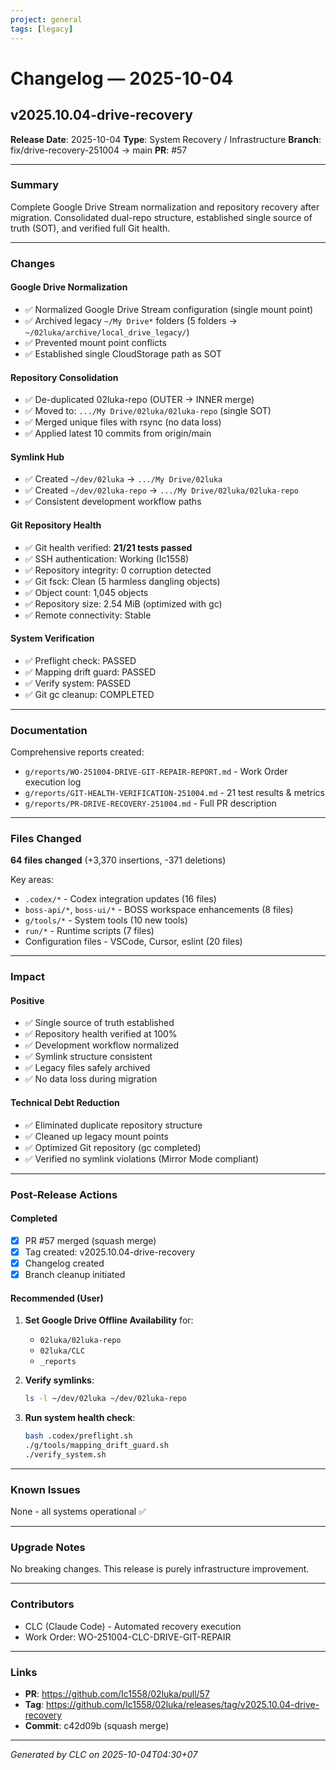 ```yaml
---
project: general
tags: [legacy]
---
```

# Changelog — 2025-10-04

## v2025.10.04-drive-recovery

**Release Date**: 2025-10-04
**Type**: System Recovery / Infrastructure
**Branch**: fix/drive-recovery-251004 → main
**PR**: #57

---

### Summary

Complete Google Drive Stream normalization and repository recovery after migration. Consolidated dual-repo structure, established single source of truth (SOT), and verified full Git health.

---

### Changes

#### Google Drive Normalization
- ✅ Normalized Google Drive Stream configuration (single mount point)
- ✅ Archived legacy `~/My Drive*` folders (5 folders → `~/02luka/archive/local_drive_legacy/`)
- ✅ Prevented mount point conflicts
- ✅ Established single CloudStorage path as SOT

#### Repository Consolidation
- ✅ De-duplicated 02luka-repo (OUTER → INNER merge)
- ✅ Moved to: `.../My Drive/02luka/02luka-repo` (single SOT)
- ✅ Merged unique files with rsync (no data loss)
- ✅ Applied latest 10 commits from origin/main

#### Symlink Hub
- ✅ Created `~/dev/02luka` → `.../My Drive/02luka`
- ✅ Created `~/dev/02luka-repo` → `.../My Drive/02luka/02luka-repo`
- ✅ Consistent development workflow paths

#### Git Repository Health
- ✅ Git health verified: **21/21 tests passed**
- ✅ SSH authentication: Working (Ic1558)
- ✅ Repository integrity: 0 corruption detected
- ✅ Git fsck: Clean (5 harmless dangling objects)
- ✅ Object count: 1,045 objects
- ✅ Repository size: 2.54 MiB (optimized with gc)
- ✅ Remote connectivity: Stable

#### System Verification
- ✅ Preflight check: PASSED
- ✅ Mapping drift guard: PASSED
- ✅ Verify system: PASSED
- ✅ Git gc cleanup: COMPLETED

---

### Documentation

Comprehensive reports created:
- `g/reports/WO-251004-DRIVE-GIT-REPAIR-REPORT.md` - Work Order execution log
- `g/reports/GIT-HEALTH-VERIFICATION-251004.md` - 21 test results & metrics
- `g/reports/PR-DRIVE-RECOVERY-251004.md` - Full PR description

---

### Files Changed

**64 files changed** (+3,370 insertions, -371 deletions)

Key areas:
- `.codex/*` - Codex integration updates (16 files)
- `boss-api/*`, `boss-ui/*` - BOSS workspace enhancements (8 files)
- `g/tools/*` - System tools (10 new tools)
- `run/*` - Runtime scripts (7 files)
- Configuration files - VSCode, Cursor, eslint (20 files)

---

### Impact

#### Positive
- ✅ Single source of truth established
- ✅ Repository health verified at 100%
- ✅ Development workflow normalized
- ✅ Symlink structure consistent
- ✅ Legacy files safely archived
- ✅ No data loss during migration

#### Technical Debt Reduction
- ✅ Eliminated duplicate repository structure
- ✅ Cleaned up legacy mount points
- ✅ Optimized Git repository (gc completed)
- ✅ Verified no symlink violations (Mirror Mode compliant)

---

### Post-Release Actions

#### Completed
- [x] PR #57 merged (squash merge)
- [x] Tag created: v2025.10.04-drive-recovery
- [x] Changelog created
- [x] Branch cleanup initiated

#### Recommended (User)
1. **Set Google Drive Offline Availability** for:
   - `02luka/02luka-repo`
   - `02luka/CLC`
   - `_reports`

2. **Verify symlinks**:
   ```bash
   ls -l ~/dev/02luka ~/dev/02luka-repo
   ```

3. **Run system health check**:
   ```bash
   bash .codex/preflight.sh
   ./g/tools/mapping_drift_guard.sh
   ./verify_system.sh
   ```

---

### Known Issues

None - all systems operational ✅

---

### Upgrade Notes

No breaking changes. This release is purely infrastructure improvement.

---

### Contributors

- CLC (Claude Code) - Automated recovery execution
- Work Order: WO-251004-CLC-DRIVE-GIT-REPAIR

---

### Links

- **PR**: https://github.com/Ic1558/02luka/pull/57
- **Tag**: https://github.com/Ic1558/02luka/releases/tag/v2025.10.04-drive-recovery
- **Commit**: c42d09b (squash merge)

---

*Generated by CLC on 2025-10-04T04:30+07*
